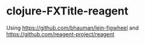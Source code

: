 # clojure-FXTitle-reagent

Using https://github.com/bhauman/lein-figwheel and https://github.com/reagent-project/reagent
